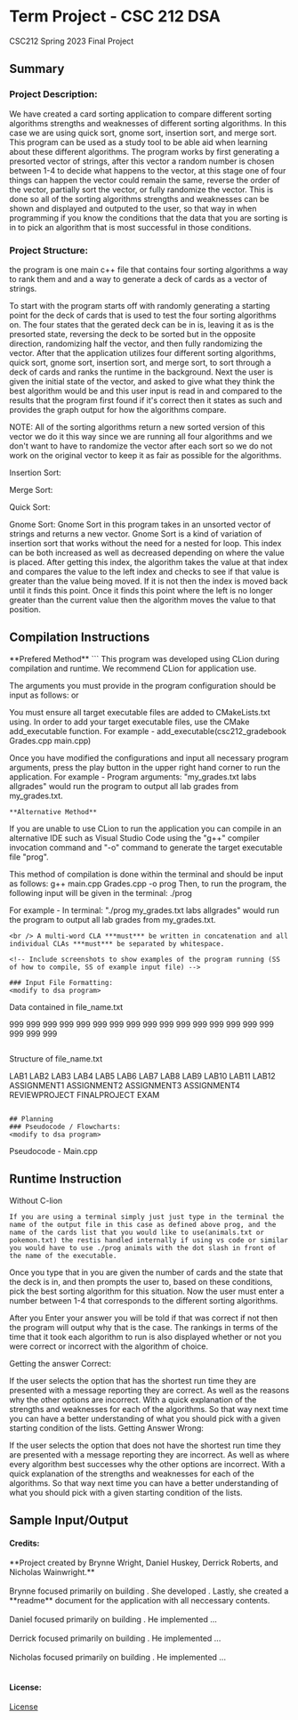 # Term Project - CSC 212 DSA
CSC212 Spring 2023 Final Project

## Summary
### Project Description:

We have created a card sorting application to compare different sorting algorithms strengths and weaknesses of different sorting algorithms. In this case we are using quick sort, gnome sort, insertion sort, and merge sort. This program can be used as a study tool to be able aid when learning about these different algorithms. The program works by first generating a presorted vector of strings, after this vector a random number is chosen between 1-4 to decide what happens to the vector, at this stage one of four things can happen the vector could remain the same, reverse the order of the vector, partially sort the vector, or fully randomize the vector. This is done so all of the sorting algorithms strengths and weaknesses can be shown and displayed and outputed to the user, so that way in when programming if you know the conditions that the data that you are sorting is in to pick an algorithm that is most successful in those conditions.  

### Project Structure:
the program is one main c++ file that contains four sorting algorithms a way to rank them and and a way to generate a deck of cards as a vector of strings.

To start with the program starts off with randomly generating a starting point for the deck of cards that is used to test the four sorting algorithms on. The four states that the gerated deck can be in is, leaving it as is the presorted state, reversing the deck to be sorted but in the opposite direction, randomizing half the vector, and then fully randomizing the vector. After that the application utilizes four different sorting algorithms, quick sort, gnome sort, insertion sort, and merge sort, to sort through a deck of cards and ranks the runtime in the background. Next the user is given the initial state of the vector, and asked to give what they think the best algorithm would be and this user input is read in and compared to the results that the program first found if it's correct then it states as such and provides the graph output for how the algorithms compare.


NOTE: All of the sorting algorithms return a new sorted version of this vector we do it this way since we are running all four algorithms and we don't want to have to randomize the vector after each sort so we do not work on the original vector to keep it as fair as possible for the algorithms.

Insertion Sort:

Merge Sort:

Quick Sort:

Gnome Sort:
  Gnome Sort in this program takes in an unsorted vector of strings and returns a new vector. Gnome Sort is a kind of variation of insertion sort that works without the need for a nested for loop.  This index can be both increased as well as decreased depending on where the value is placed. After getting this index, the algorithm takes the value at that index and compares the value to the left index and checks to see if that value is greater than the value being moved. If it is not then the index is moved back until it finds this point. Once it finds this point where the left is no longer greater than the current value then the algorithm moves the value to that position.


<describe program contents and files>

<methodology and algorithmic steps>
  
## Compilation Instructions
<modify to dsa program>
**Prefered Method**
```
This program was developed using CLion during compilation and runtime. We recommend CLion for application use.

The arguments you must provide in the program configuration should be input as follows:
<list possible CLA inputs> or <prompted inputs>

You must ensure all target executable files are added to CMakeLists.txt using. In order to add your target executable files, use the CMake add_executable function.
For example - 
add_executable(csc212_gradebook Grades.cpp main.cpp)

Once you have modified the configurations and input all necessary program arguments, press the play button in the upper right hand corner to run the application.
For example - 
Program arguments: "my_grades.txt labs allgrades" would run the program to output all lab grades from my_grades.txt.
```
**Alternative Method**
```
If you are unable to use CLion to run the application you can compile in an alternative IDE such as Visual Studio Code using the "g++" compiler invocation command and "-o" command to generate the target executable file "prog".

This method of compilation is done within the terminal and should be input as follows:
g++ main.cpp Grades.cpp -o prog 
Then, to run the program, the following input will be given in the terminal:
./prog <file name> <type> <command>

For example - 
In terminal: "./prog my_grades.txt labs allgrades" would run the program to output all lab grades from my_grades.txt.
```
<br /> A multi-word CLA ***must*** be written in concatenation and all individual CLAs ***must*** be separated by whitespace.

<!-- Include screenshots to show examples of the program running (SS of how to compile, SS of example input file) -->

### Input File Formatting:
<modify to dsa program>
```
Data contained in file_name.txt

999 999 999 999 999 999 999 999 999 999 999 999
999 999 999 999
999 999
999
```

```
Structure of file_name.txt

LAB1 LAB2 LAB3 LAB4 LAB5 LAB6 LAB7 LAB8 LAB9 LAB10 LAB11 LAB12
ASSIGNMENT1 ASSIGNMENT2 ASSIGNMENT3 ASSIGNMENT4
REVIEWPROJECT FINALPROJECT
EXAM
```

## Planning
### Pseudocode / Flowcharts:
<modify to dsa program>

```
Pseudocode - Main.cpp
    
## Runtime Instruction
Without C-lion

	If you are using a terminal simply just just type in the terminal the name of the output file in this case as defined above prog, and the name of the cards list that you would like to use(animals.txt or pokemon.txt) the restis handled internally if using vs code or similar you would have to use ./prog animals with the dot slash in front of the name of the executable. 
Once you type that in you are given the number of cards and the  state that the deck is in, and then prompts the user to, based on these conditions, pick the best sorting algorithm for this situation. Now the user must enter a number between 1-4 that corresponds to the different sorting algorithms.

After you Enter your answer you will be told if that was correct if not then the program will output why that is the case. The rankings in terms of the time that it took each algorithm to run is also displayed whether or not you were correct or incorrect with the algorithm of choice.




Getting the answer Correct:

If the user selects the option that has the shortest run time they are presented with a message reporting they are correct. As well as the reasons why the other options are incorrect. With a quick explanation of the strengths and weaknesses for each of the algorithms. So that way next time you can have a better understanding of what you should pick with a given starting condition of the lists.
Getting Answer Wrong:



If the user selects the option that does not have the shortest run time they are presented with a message reporting they are incorrect. As well as where every algorithm best successes why the other options are incorrect. With a quick explanation of the strengths and weaknesses for each of the algorithms. So that way next time you can have a better understanding of what you should pick with a given starting condition of the lists.




[^1]: The input file (in this case 'file_name.txt') is your own dataset of grades passed in by the first CLA.
  This is the file our gradebook program will be evaluating or updating. 
  
[^2]: This string represents the 'type' variable which identifies the class you will be utilizing to evaluate your grades.

[^3]: This string represents the 'category' variable which identifies the catgeory of assignments within your grades that you wish to evaluate.

[^4]: This string represents the 'command' variable which identifies what data the user would like to return.
  EXCEPTION: When utilizing the Individual class, the 'command' variable represents the assignment name for the individual grade you wish to return.

## Sample Input/Output
<modify to dsa program>
<!-- Include screenshots with brief explanations of the images used →

### Test Cases:
<modify to dsa program>
<!-- Written tests for the application. Examples of how to run these tests. -->

#### Credits:
<modify to dsa program>
**Project created by Brynne Wright, Daniel Huskey, Derrick Roberts, and Nicholas Wainwright.** <br />
<br />
Brynne focused primarily on building <blank>. She developed <blank>. Lastly, she created a **readme** document for the application with all neccessary contents. <br />
<br />
Daniel focused primarily on building <blank>. He implemented <blank>... <br />
<br />
Derrick focused primarily on building <blank>. He implemented <blank>...<br />
<br />
Nicholas focused primarily on building <blank>. He implemented <blank>...<br />
<br />

#### License:
[License](link)
